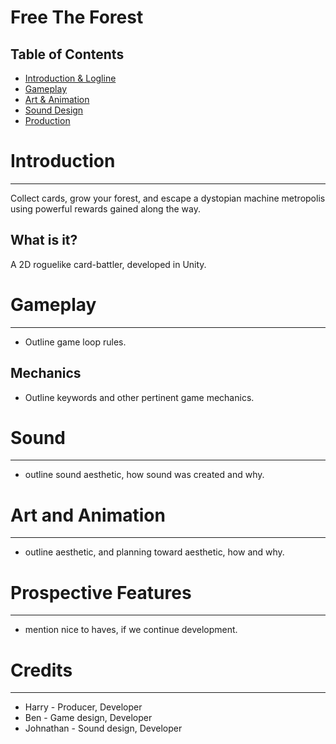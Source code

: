 # Free The Forest

## Table of Contents
- [Introduction & Logline](#Introduction)
- [Gameplay](#gameplay)
- [Art & Animation](#art-and-animation)
- [Sound Design](#sound-design)
- [Production](#production)

# Introduction
---
Collect cards, grow your forest, and escape a dystopian machine metropolis using powerful rewards gained along the way.

## What is it?
A 2D roguelike card-battler, developed in Unity.

# Gameplay
---
 - Outline game loop rules.

## Mechanics
 - Outline keywords and other pertinent game mechanics.

# Sound
---
- outline sound aesthetic, how sound was created and why.

# Art and Animation
---
- outline aesthetic, and planning toward aesthetic, how and why.

# Prospective Features
---
- mention nice to haves, if we continue development.

# Credits
---
- Harry - Producer, Developer
- Ben - Game design, Developer
- Johnathan - Sound design, Developer 
